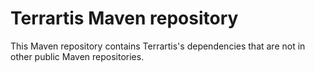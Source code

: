 # Terrartis Maven repository

This Maven repository contains Terrartis's dependencies that are not in other public Maven repositories.

